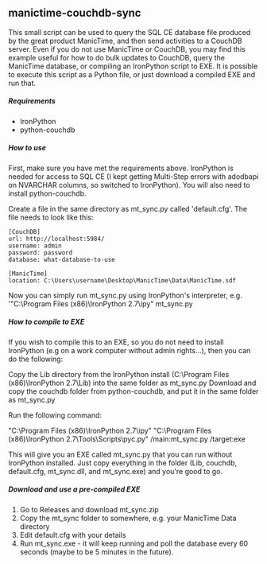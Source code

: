 ## manictime-couchdb-sync

This small script can be used to query the SQL CE database file produced by the great product ManicTime, and then send activities to a CouchDB server. Even if you do not use ManicTime or CouchDB, you may find this example useful for how to do bulk updates to CouchDB, query the ManicTime database, or compiling an IronPython script to EXE. It is possible to execute this script as a Python file, or just download a compiled EXE and run that.

##### Requirements

- IronPython
- python-couchdb

##### How to use

First, make sure you have met the requirements above. IronPython is needed for access to SQL CE (I kept getting Multi-Step errors with adodbapi on NVARCHAR columns, so switched to IronPython). You will also need to install python-couchdb.

Create a file in the same directory as mt_sync.py called 'default.cfg'. The file needs to look like this:

```
[CouchDB]
url: http://localhost:5984/
username: admin
password: password
database: what-database-to-use

[ManicTime]
location: C:\Users\username\Desktop\ManicTime\Data\ManicTime.sdf
```

Now you can simply run mt_sync.py using IronPython's interpreter, e.g. '"C:\Program Files (x86)\IronPython 2.7\ipy" mt_sync.py

##### How to compile to EXE

If you wish to compile this to an EXE, so you do not need to install IronPython (e.g on a work computer without admin rights...), then you can do the following:

Copy the Lib directory from the IronPython install (C:\Program Files (x86)\IronPython 2.7\Lib) into the same folder as mt_sync.py
Download and copy the couchdb folder from python-couchdb, and put it in the same folder as mt_sync.py

Run the following command:

"C:\Program Files (x86)\IronPython 2.7\ipy" "C:\Program Files (x86)\IronPython 2.7\Tools\Scripts\pyc.py" /main:mt_sync.py /target:exe

This will give you an EXE called mt_sync.py that you can run without IronPython installed. Just copy everything in the folder (Lib, couchdb, default.cfg, mt_sync.dll, and mt_sync.exe) and you're good to go.

##### Download and use a pre-compiled EXE

1. Go to Releases and download mt_sync.zip
2. Copy the mt_sync folder to somewhere, e.g. your ManicTime Data directory
3. Edit default.cfg with your details
4. Run mt_sync.exe - it will keep running and poll the database every 60 seconds (maybe to be 5 minutes in the future).